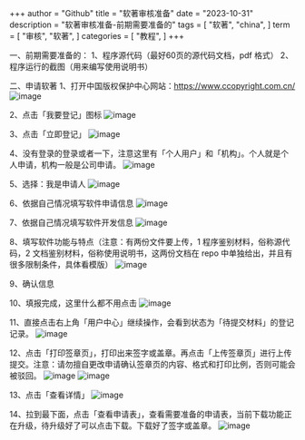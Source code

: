 +++
author = "Github"
title = "软著审核准备"
date = "2023-10-31"
description = "软著审核准备-前期需要准备的"
tags = [
    "软著",
    "china",
]
term =  [
    "审核",
    "软著",
]
categories = [
    "教程",
]
+++


一、前期需要准备的：
1、程序源代码（最好60页的源代码文档，pdf 格式）
2、程序运行的截图（用来编写使用说明书）

二、申请软著
1、打开中国版权保护中心网站：https://www.ccopyright.com.cn/
![image](https://ocf.rtx3.com/api/raw?path=/3/assets/20231021/275717176-1ac149b6-bcb8-4764-8965-912b42d493f8.png)


2、点击「我要登记」图标
![image](https://ocf.rtx3.com/api/raw?path=/3/assets/20231021/275717188-043f7817-3856-42b2-9c14-b33e04d93efc.png)

3、点击「立即登记」
![image](https://ocf.rtx3.com/api/raw?path=/3/assets/20231021/275717202-b74d71e6-158a-4337-ac8f-56b553d33a8d.png)

4、没有登录的登录或者一下，注意这里有「个人用户」和「机构」。个人就是个人申请，机构一般是公司申请。
![image](https://ocf.rtx3.com/api/raw?path=/3/assets/20231021/275717220-6504d693-898d-485e-8e22-3a3dc9651fb9.png)

5、选择：我是申请人
![image](https://ocf.rtx3.com/api/raw?path=/3/assets/20231021/275717229-8eac3e90-444e-4308-a184-840b7b026cff.png)

6、依据自己情况填写软件申请信息
![image](https://ocf.rtx3.com/api/raw?path=/3/assets/20231021/275717245-4b15e651-ede2-4e86-b0a4-e82f0f387087.png)

7、依据自己情况填写软件开发信息
![image](https://ocf.rtx3.com/api/raw?path=/3/assets/20231021/275717832-888181f3-3952-4255-a49b-07f6cdd1cd07.png)

8、填写软件功能与特点（注意：有两份文件要上传，1 程序鉴别材料，俗称源代码，2 文档鉴别材料，俗称使用说明书，这两份文档在 repo 中单独给出，并且有很多限制条件，具体看模版）
![image](https://ocf.rtx3.com/api/raw?path=/3/assets/20231021/275717278-6984ef7d-b4ca-4da0-b9cb-b0ad7594b352.png)

9、确认信息

10、填报完成，这里什么都不用点击
![image](https://ocf.rtx3.com/api/raw?path=/3/assets/20231021/275717309-1d08ed53-abf6-48a8-a4e5-184406fa91a5.png)

11、直接点击右上角「用户中心」继续操作，会看到状态为「待提交材料」的登记记录。
![image](https://ocf.rtx3.com/api/raw?path=/3/assets/20231021/275717317-5e607c25-8693-42ef-844d-149dd586d42f.png)

12、点击「打印签章页」，打印出来签字或盖章。再点击「上传签章页」进行上传提交。注意：请勿擅自更改申请确认签章页的内容、格式和打印比例，否则可能会被驳回。
![image](https://ocf.rtx3.com/api/raw?path=/3/assets/20231021/275717328-e611312e-97fc-4f2f-a0b2-0bd316aeb5eb.png)
![image](https://ocf.rtx3.com/api/raw?path=/3/assets/20231021/275717344-22d82644-acd9-4bb4-95c7-1b26e7a6d150.png)

13、点击「查看详情」
![image](https://ocf.rtx3.com/api/raw?path=/3/assets/20231021/275717361-a2e7b27b-26bf-43f6-8d1b-f4b04841dfa0.png)

14、拉到最下面，点击「查看申请表」，查看需要准备的申请表，当前下载功能正在升级，待升级好了可以点击下载。下载好了签字或盖章。
![image](https://ocf.rtx3.com/api/raw?path=/3/assets/20231021/275717370-9cca6764-a4bc-44b2-b221-e7269a1305a1.png)














